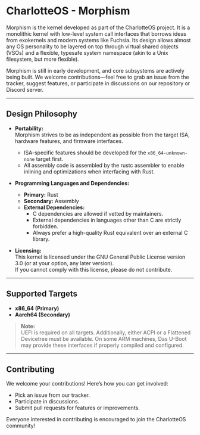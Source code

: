 # CharlotteOS - Morphism

Morphism is the kernel developed as part of the CharlotteOS project. It is a monolithic kernel with low-level system call interfaces that borrows ideas from exokernels and modern systems like Fuchsia. Its design allows almost any OS personality to be layered on top through virtual shared objects (VSOs) and a flexible, typesafe system namespace (akin to a Unix filesystem, but more flexible).

Morphism is still in early development, and core subsystems are actively being built. We welcome contributions—feel free to grab an issue from the tracker, suggest features, or participate in discussions on our repository or Discord server.

---

## Design Philosophy

- **Portability:**  
  Morphism strives to be as independent as possible from the target ISA, hardware features, and firmware interfaces.  
  - ISA-specific features should be developed for the `x86_64-unknown-none` target first.
  - All assembly code is assembled by the rustc assembler to enable inlining and optimizations when interfacing with Rust.

- **Programming Languages and Dependencies:**  
  - **Primary:** Rust  
  - **Secondary:** Assembly  
  - **External Dependencies:**
    - C dependencies are allowed if vetted by maintainers.
    - External dependencies in languages other than C are strictly forbidden.
    - Always prefer a high-quality Rust equivalent over an external C library.

- **Licensing:**  
  This kernel is licensed under the GNU General Public License version 3.0 (or at your option, any later version).  
  If you cannot comply with this license, please do not contribute.

---

## Supported Targets

- **x86_64 (Primary)**
- **Aarch64 (Secondary)**

> **Note:**  
> UEFI is required on all targets. Additionally, either ACPI or a Flattened Devicetree must be available. On some ARM machines, Das U-Boot may provide these interfaces if properly compiled and configured.

---

## Contributing

We welcome your contributions! Here’s how you can get involved:

- Pick an issue from our tracker.
- Participate in discussions.
- Submit pull requests for features or improvements.

Everyone interested in contributing is encouraged to join the CharlotteOS community!
